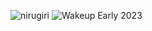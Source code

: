 ![nirugiri](https://img.shields.io/static/v1?label=nirugiri&message=1297501&color=ff69b4)
![Wakeup Early 2023](https://img.shields.io/badge/Wakeup_Early_2023-16/18-blue)
